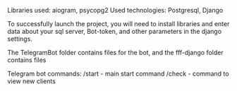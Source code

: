 Libraries used: aiogram, psycopg2
Used technologies: Postgresql, Django

To successfully launch the project, you will need to install libraries and enter data about your sql server, Bot-token, and other parameters in the django settings.

The TelegramBot folder contains files for the bot, and the fff-django folder contains files


Telegram bot commands:
/start - main start command
/check - command to view new clients
